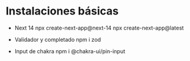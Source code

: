 # Instalaciones básicas

- Next 14
  npx create-next-app@next-14
  npx create-next-app@latest

- Validador y completado
  npm i zod

- Input de chakra
  npm i @chakra-ui/pin-input
